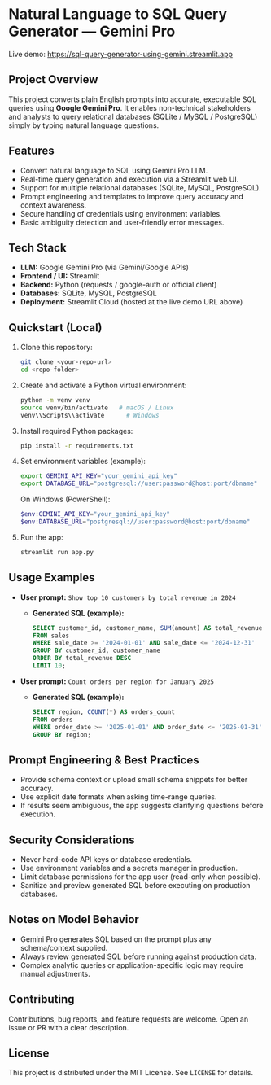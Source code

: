 # Natural Language to SQL Query Generator — Gemini Pro

Live demo: https://sql-query-generator-using-gemini.streamlit.app

## Project Overview
This project converts plain English prompts into accurate, executable SQL queries using **Google Gemini Pro**. It enables non-technical stakeholders and analysts to query relational databases (SQLite / MySQL / PostgreSQL) simply by typing natural language questions.

## Features
- Convert natural language to SQL using Gemini Pro LLM.
- Real-time query generation and execution via a Streamlit web UI.
- Support for multiple relational databases (SQLite, MySQL, PostgreSQL).
- Prompt engineering and templates to improve query accuracy and context awareness.
- Secure handling of credentials using environment variables.
- Basic ambiguity detection and user-friendly error messages.

## Tech Stack
- **LLM:** Google Gemini Pro (via Gemini/Google APIs)
- **Frontend / UI:** Streamlit
- **Backend:** Python (requests / google-auth or official client)
- **Databases:** SQLite, MySQL, PostgreSQL
- **Deployment:** Streamlit Cloud (hosted at the live demo URL above)

## Quickstart (Local)
1. Clone this repository:
   ```bash
   git clone <your-repo-url>
   cd <repo-folder>
   ```

2. Create and activate a Python virtual environment:
   ```bash
   python -m venv venv
   source venv/bin/activate   # macOS / Linux
   venv\\Scripts\\activate      # Windows
   ```

3. Install required Python packages:
   ```bash
   pip install -r requirements.txt
   ```

4. Set environment variables (example):
   ```bash
   export GEMINI_API_KEY="your_gemini_api_key"
   export DATABASE_URL="postgresql://user:password@host:port/dbname"
   ```

   On Windows (PowerShell):
   ```powershell
   $env:GEMINI_API_KEY="your_gemini_api_key"
   $env:DATABASE_URL="postgresql://user:password@host:port/dbname"
   ```

5. Run the app:
   ```bash
   streamlit run app.py
   ```

## Usage Examples
- **User prompt:** `Show top 10 customers by total revenue in 2024`
  - **Generated SQL (example):**
    ```sql
    SELECT customer_id, customer_name, SUM(amount) AS total_revenue
    FROM sales
    WHERE sale_date >= '2024-01-01' AND sale_date <= '2024-12-31'
    GROUP BY customer_id, customer_name
    ORDER BY total_revenue DESC
    LIMIT 10;
    ```

- **User prompt:** `Count orders per region for January 2025`
  - **Generated SQL (example):**
    ```sql
    SELECT region, COUNT(*) AS orders_count
    FROM orders
    WHERE order_date >= '2025-01-01' AND order_date <= '2025-01-31'
    GROUP BY region;
    ```

## Prompt Engineering & Best Practices
- Provide schema context or upload small schema snippets for better accuracy.
- Use explicit date formats when asking time-range queries.
- If results seem ambiguous, the app suggests clarifying questions before execution.

## Security Considerations
- Never hard-code API keys or database credentials.
- Use environment variables and a secrets manager in production.
- Limit database permissions for the app user (read-only when possible).
- Sanitize and preview generated SQL before executing on production databases.

## Notes on Model Behavior
- Gemini Pro generates SQL based on the prompt plus any schema/context supplied.
- Always review generated SQL before running against production data.
- Complex analytic queries or application-specific logic may require manual adjustments.

## Contributing
Contributions, bug reports, and feature requests are welcome. Open an issue or PR with a clear description.

## License
This project is distributed under the MIT License. See `LICENSE` for details.
